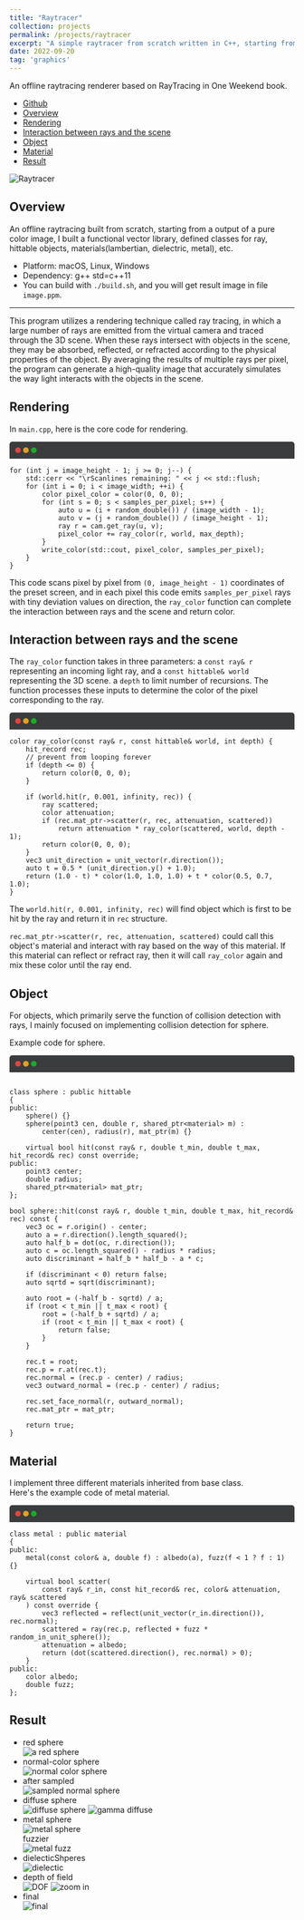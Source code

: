 ```yaml
---
title: "Raytracer"
collection: projects
permalink: /projects/raytracer
excerpt: "A simple raytracer from scratch written in C++, starting from a output of a pure color image, I built a simple vector computation library, defined classes for ray, hittable objects, materials(lambertian, dielectric, metal), etc. <br/><img src='/images/Raytracer.png'>"
date: 2022-09-20
tag: 'graphics'
---
```

<style>
    .mac {
        width:10px;
        height:10px;
        border-radius: 50%;
        float:left;
        margin:10px 0 0 4px;
    }
    .b1 {
        background:#E0443E;
        margin-left: 10px;
    }
    .b2 { background:#DEA123; }
    .b3 { background:#1AAB29; }
    .warpper{
        background:#3b3c3e;
        border-radius:5px;
        width:100%;
        height: 30px;
        border-bottom-left-radius: 0px;
        border-bottom-right-radius: 0px;
    }
    div.highlighter-rouge {
        background-color: #404040 !important;
        border-top-left-radius:0px !important;
        border-top-right-radius:0px !important;
        border: 0px !important;
        border-top: 1px solid #000000 !important;
    }
    .highlighter-rouge:before{
        display: none;
    }
    div.language-plaintext.highlighter-rouge{
        color: #b7b8ba !important;
    }

    .highlight::-webkit-scrollbar {
        width: 3px; /* 对垂直滚动条有效 */
        height: 3px;  /* 对水平滚动条有效 */
    }

    .highlight::-webkit-scrollbar-button {
        display: none;
    }

    .highlight::-webkit-scrollbar-track {
        -webkit-box-shadow: inset 0 0 6px rgba(0, 0, 0, .3);
        background-color: #b8b9bb;
        border-radius: 5px;
    }

    .highlight::-webkit-scrollbar-thumb {
        border-radius: 5px;
        -webkit-box-shadow: inset 0 0 6px rgba(0, 0, 0, .3);
        background-color: rgba(0, 0, 0, .1);
    }

    .highlight::-webkit-scrollbar-thumb:hover {
        background-color: rgba(0, 0, 0, .2);
    }

    .highlight::-webkit-scrollbar-corner {
        background: khaki;
    }
</style>

An offline raytracing renderer based on RayTracing in One Weekend book.  
- [Github](https://github.com/jinjinhe2001/RayTracer)
- [Overview](#overview)
- [Rendering](#rendering)
- [Interaction between rays and the scene](#interaction-between-rays-and-the-scene)
- [Object](#object)
- [Material](#material)
- [Result](#result)

![Raytracer](http://jinjinhe2001.github.io/images/Raytracer.png)

## Overview 
An offline raytracing built from scratch, starting from a output of a pure color image, I built a functional vector library, defined classes for ray, hittable objects, materials(lambertian, dielectric, metal), etc.  

- Platform: macOS, Linux, Windows
- Dependency: g++ std=c++11
- You can build with `./build.sh`, and you will get result image in file `image.ppm`.  
  
---
This program utilizes a rendering technique called ray tracing, in which a large number of rays are emitted from the virtual camera and traced through the 3D scene. When these rays intersect with objects in the scene, they may be absorbed, reflected, or refracted according to the physical properties of the object. By averaging the results of multiple rays per pixel, the program can generate a high-quality image that accurately simulates the way light interacts with the objects in the scene.

## Rendering 

In `main.cpp`, here is the core code for rendering.

<div class="warpper">
<div class="mac b1"></div>
<div class="mac b2"></div>
<div class="mac b3"></div>
</div>

```
for (int j = image_height - 1; j >= 0; j--) {
    std::cerr << "\rScanlines remaining: " << j << std::flush;
    for (int i = 0; i < image_width; ++i) {
        color pixel_color = color(0, 0, 0);
        for (int s = 0; s < samples_per_pixel; s++) {
            auto u = (i + random_double()) / (image_width - 1);
            auto v = (j + random_double()) / (image_height - 1);
            ray r = cam.get_ray(u, v);
            pixel_color += ray_color(r, world, max_depth);
        }
        write_color(std::cout, pixel_color, samples_per_pixel);
    }
}
```
This code scans pixel by pixel from `(0, image_height - 1)` coordinates of the preset screen, and in each pixel this code emits `samples_per_pixel` rays with tiny deviation values on direction, the `ray_color` function can complete the interaction between rays and the scene and return color.

## Interaction between rays and the scene
The `ray_color` function takes in three parameters: a `const ray& r` representing an incoming light ray, and a `const hittable& world` representing the 3D scene. a `depth` to limit number of recursions. The function processes these inputs to determine the color of the pixel corresponding to the ray.

<div class="warpper">
<div class="mac b1"></div>
<div class="mac b2"></div>
<div class="mac b3"></div>
</div>

```
color ray_color(const ray& r, const hittable& world, int depth) {
    hit_record rec;
    // prevent from looping forever
    if (depth <= 0) {
        return color(0, 0, 0);
    }

    if (world.hit(r, 0.001, infinity, rec)) {
        ray scattered;
        color attenuation;
        if (rec.mat_ptr->scatter(r, rec, attenuation, scattered))
            return attenuation * ray_color(scattered, world, depth - 1);
        return color(0, 0, 0);
    }
    vec3 unit_direction = unit_vector(r.direction());
    auto t = 0.5 * (unit_direction.y() + 1.0);
    return (1.0 - t) * color(1.0, 1.0, 1.0) + t * color(0.5, 0.7, 1.0);
}
```
The `world.hit(r, 0.001, infinity, rec)` will find object which is first to be hit by the ray and return it in `rec` structure.

`rec.mat_ptr->scatter(r, rec, attenuation, scattered)` could call this object's material and interact with ray based on the way of this material. If this material can reflect or refract ray, then it will call `ray_color` again and mix these color until the ray end.
## Object
For objects, which primarily serve the function of collision detection with rays, I mainly focused on implementing collision detection for sphere.

Example code for sphere.

<div class="warpper">
<div class="mac b1"></div>
<div class="mac b2"></div>
<div class="mac b3"></div>
</div>

```

class sphere : public hittable
{
public:
    sphere() {}
    sphere(point3 cen, double r, shared_ptr<material> m) : 
        center(cen), radius(r), mat_ptr(m) {}

    virtual bool hit(const ray& r, double t_min, double t_max, hit_record& rec) const override;
public:
    point3 center;
    double radius;
    shared_ptr<material> mat_ptr;
};

bool sphere::hit(const ray& r, double t_min, double t_max, hit_record& rec) const {
    vec3 oc = r.origin() - center;
    auto a = r.direction().length_squared();
    auto half_b = dot(oc, r.direction());
    auto c = oc.length_squared() - radius * radius;
    auto discriminant = half_b * half_b - a * c;

    if (discriminant < 0) return false;
    auto sqrtd = sqrt(discriminant);

    auto root = (-half_b - sqrtd) / a;
    if (root < t_min || t_max < root) {
        root = (-half_b + sqrtd) / a;
        if (root < t_min || t_max < root) {
            return false;
        }
    }

    rec.t = root;
    rec.p = r.at(rec.t);
    rec.normal = (rec.p - center) / radius;
    vec3 outward_normal = (rec.p - center) / radius;

    rec.set_face_normal(r, outward_normal);
    rec.mat_ptr = mat_ptr;
    
    return true;
}
```

## Material
I implement three different materials inherited from base class.  
Here's the example code of metal material.

<div class="warpper">
<div class="mac b1"></div>
<div class="mac b2"></div>
<div class="mac b3"></div>
</div>

```
class metal : public material
{
public:
    metal(const color& a, double f) : albedo(a), fuzz(f < 1 ? f : 1) {}
    
    virtual bool scatter(
        const ray& r_in, const hit_record& rec, color& attenuation, ray& scattered
    ) const override {
        vec3 reflected = reflect(unit_vector(r_in.direction()), rec.normal);
        scattered = ray(rec.p, reflected + fuzz * random_in_unit_sphere());
        attenuation = albedo;
        return (dot(scattered.direction(), rec.normal) > 0);
    }
public:
    color albedo;
    double fuzz;
};
```

## Result

- red sphere  
![a red sphere](http://jinjinhe2001.github.io/images/raytracer/redSphere.png)
- normal-color sphere  
![normal color sphere](http://jinjinhe2001.github.io/images/raytracer/normalsColoredSphere.png)
- after sampled  
![sampled normal sphere](http://jinjinhe2001.github.io/images/raytracer/sampledNormalSphere.png)
- diffuse sphere  
![diffuse sphere](http://jinjinhe2001.github.io/images/raytracer/diffuseSphere.png)
![gamma diffuse](http://jinjinhe2001.github.io/images/raytracer/gammaDiffuseSphere.png)
- metal sphere  
![metal sphere](http://jinjinhe2001.github.io/images/raytracer/materialSpheres.png)  
fuzzier  
![metal fuzz](http://jinjinhe2001.github.io/images/raytracer/metalFuzzSpheres.png)
- dielecticShperes  
![dielectic](http://jinjinhe2001.github.io/images/raytracer/dielectricShperes.png)
- depth of field  
![DOF](http://jinjinhe2001.github.io/images/raytracer/depthOfField.png)
![zoom in](http://jinjinhe2001.github.io/images/raytracer/zoomIn.png)
- final  
![final](http://jinjinhe2001.github.io/images/raytracer/final.png)
